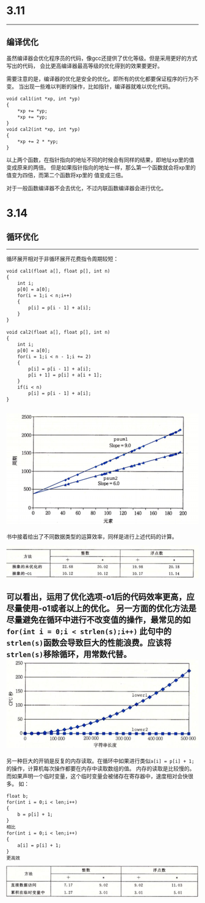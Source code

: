 # 3.11
---
## 编译优化
虽然编译器会优化程序员的代码，像gcc还提供了优化等级。但是采用更好的方式写出的代码，
会比更高编译器最高等级的优化得到的效果要更好。

需要注意的是，编译器的优化是安全的优化。即所有的优化都要保证程序的行为不变。
当出现一些难以判断的操作，比如指针，编译器就难以优化代码。
```
void cal1(int *xp, int *yp)
{
	*xp += *yp;
	*xp += *yp;
}
void cal2(int *xp, int *yp)
{
	*xp += 2 * *yp;
}
```
以上两个函数，在指针指向的地址不同的时候会有同样的结果，即地址xp里的值变成原来的两倍。
但是如果指针指向的地址一样，那么第一个函数就会将xp里的值变为四倍，而第二个函数将xp里的
值变成三倍。

对于一般函数编译器不会去优化，不过内联函数编译器会进行优化。
	
# 3.14
## 循环优化
---
循环展开相对于非循环展开花费指令周期较短：
```
void cal1(float a[], float p[], int n)
{
	int i;
	p[0] = a[0];
	for(i = 1;i < n;i++)
	{
		p[i] = p[i - 1] + a[i];
	}
}

void cal2(float a[], float p[], int n)
{
	int i;
	p[0] = a[0];
	for(i = 1;i < n - 1;i += 2)
	{
		p[i] = p[i - 1] + a[i];
		p[i + 1] = p[i] + a[i + 1];
	}
	if(i < n)
		p[i] = p[i - 1] + a[i];
}
```
![](第五章-优化程序性能_files/1.png)
---
书中接着给出了不同数据类型的运算效率，同样是进行上述代码的计算。

![](第五章-优化程序性能_files/1.jpg)

可以看出，运用了优化选项-o1后的代码效率更高，应尽量使用-o1或者以上的优化。
另一方面的优化方法是尽量避免在循环中进行不改变值的操作，最常见的如`for(int i = 0;i < strlen(s);i++)`
此句中的`strlen(s)`函数会导致巨大的性能浪费。应该将`strlen(s)`移除循环，用常数代替。
![](第五章-优化程序性能_files/2.jpg)
---

另一种巨大的开销是反复的内存读取。在循环中如果进行类似`a[i] = p[i] + 1;`的操作，计算机每次操作都要在内存中读取数组的值。
内存的读取是比较慢的。而如果声明一个临时变量，这个临时变量会被储存在寄存器中，速度相对会快很多。
如：
```
float b;
for(int i = 0;i < len;i++)
{
	b = p[i] + 1;
}
相比
for(int i = 0;i < len;i++)
{
	a[i] = p[i] + 1;
}
更高效
```
![](第五章-优化程序性能_files/3.jpg)